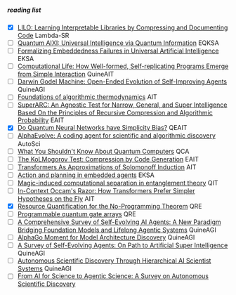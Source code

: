 ##### reading list

- [x] [LILO: Learning Interpretable Libraries by Compressing and Documenting Code](https://arxiv.org/abs/2310.19791) Lambda-SR
- [ ] [Quantum AIXI: Universal Intelligence via Quantum Information](https://arxiv.org/abs/2505.21170) EQKSA
- [ ] [Formalizing Embeddedness Failures in Universal Artificial Intelligence](https://arxiv.org/abs/2505.17882) EKSA
- [ ] [Computational Life: How Well-formed, Self-replicating Programs Emerge from Simple Interaction](https://arxiv.org/abs/2406.19108) QuineAIT
- [ ] [Darwin Godel Machine: Open-Ended Evolution of Self-Improving Agents](https://arxiv.org/abs/2505.22954) QuineAGI
- [ ] [Foundations of algorithmic thermodynamics](https://arxiv.org/abs/2308.06927) AIT
- [ ] [SuperARC: An Agnostic Test for Narrow, General, and Super Intelligence Based On the Principles of Recursive Compression and Algorithmic Probability](https://arxiv.org/abs/2503.16743) EAIT
- [x] [Do Quantum Neural Networks have Simplicity Bias?](https://arxiv.org/abs/2407.03266) QEAIT
- [ ] [AlphaEvolve: A coding agent for scientific and algorithmic discovery](https://ress.at/news_uploads/AlphaEvolve.pdf) AutoSci
- [ ] [What You Shouldn't Know About Quantum Computers](https://arxiv.org/abs/2405.15838) QCA
- [ ] [The KoLMogorov Test: Compression by Code Generation](https://arxiv.org/html/2503.13992v1) EAIT
- [ ] [Transformers As Approximations of Solomonoff Induction](https://arxiv.org/abs/2408.12065v1) AIT
- [ ] [Action and planning in embedded agents](https://cse-robotics.engr.tamu.edu/dshell/cs631/papers/kaelbling90action.pdf) EKSA
- [ ] [Magic-induced computational separation in entanglement theory](https://arxiv.org/abs/2403.19610) QIT
- [ ] [In-Context Occam's Razor: How Transformers Prefer Simpler Hypotheses on the Fly](https://arxiv.org/abs/2506.19351) AIT
- [x] [Resource Quantification for the No-Programming Theorem](https://arxiv.org/abs/1805.00756) QRE
- [ ] [Programmable quantum gate arrays](https://arxiv.org/abs/quant-ph/9703032) QRE
- [ ] [A Comprehensive Survey of Self-Evolving AI Agents: A New Paradigm Bridging Foundation Models and Lifelong Agentic Systems](https://arxiv.org/abs/2508.07407) QuineAGI
- [ ] [AlphaGo Moment for Model Architecture Discovery](https://arxiv.org/abs/2507.18074) QuineAGI
- [ ] [A Survey of Self-Evolving Agents: On Path to Artificial Super Intelligence](https://arxiv.org/abs/2507.21046) QuineAGI
- [ ] [Autonomous Scientific Discovery Through Hierarchical AI Scientist Systems](https://www.preprints.org/manuscript/202507.1951/v1) QuineAGI
- [ ] [From AI for Science to Agentic Science: A Survey on Autonomous Scientific Discovery](https://arxiv.org/abs/2508.14111)
